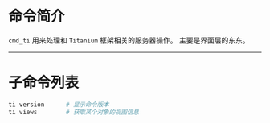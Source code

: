 # 命令简介 

`cmd_ti` 用来处理和 `Titanium` 框架相关的服务器操作。 主要是界面层的东东。

-------------------------------------------------------------
# 子命令列表
 
```bash
ti version      # 显示命令版本
ti views        # 获取某个对象的视图信息       
```
